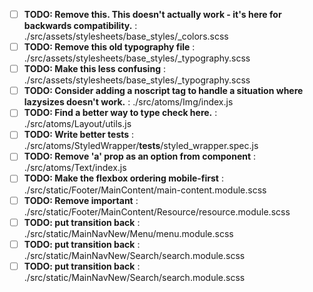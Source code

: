 - [ ] **TODO: Remove this. This doesn't actually work - it's here for backwards compatibility.** : ./src/assets/stylesheets/base_styles/_colors.scss
- [ ] **TODO: Remove this old typography file** : ./src/assets/stylesheets/base_styles/_typography.scss
- [ ] **TODO: Make this less confusing** : ./src/assets/stylesheets/base_styles/_typography.scss
- [ ] **TODO: Consider adding a noscript tag to handle a situation where lazysizes doesn't work.** : ./src/atoms/Img/index.js
- [ ] **TODO: Find a better way to type check here.** : ./src/atoms/Layout/utils.js
- [ ] **TODO: Write better tests** : ./src/atoms/StyledWrapper/__tests__/styled_wrapper.spec.js
- [ ] **TODO: Remove 'a' prop as an option from component** : ./src/atoms/Text/index.js
- [ ] **TODO: Make the flexbox ordering mobile-first** : ./src/static/Footer/MainContent/main-content.module.scss
- [ ] **TODO: Remove important** : ./src/static/Footer/MainContent/Resource/resource.module.scss
- [ ] **TODO: put transition back** : ./src/static/MainNavNew/Menu/menu.module.scss
- [ ] **TODO: put transition back** : ./src/static/MainNavNew/Search/search.module.scss
- [ ] **TODO: put transition back** : ./src/static/MainNavNew/Search/search.module.scss
